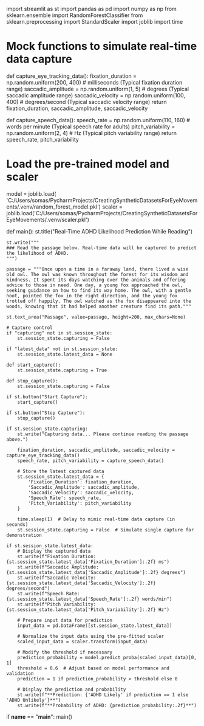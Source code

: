 import streamlit as st
import pandas as pd
import numpy as np
from sklearn.ensemble import RandomForestClassifier
from sklearn.preprocessing import StandardScaler
import joblib
import time


# Mock functions to simulate real-time data capture
def capture_eye_tracking_data():
    fixation_duration = np.random.uniform(200, 400)  # milliseconds (Typical fixation duration range)
    saccadic_amplitude = np.random.uniform(1, 5)  # degrees (Typical saccadic amplitude range)
    saccadic_velocity = np.random.uniform(100, 400)  # degrees/second (Typical saccadic velocity range)
    return fixation_duration, saccadic_amplitude, saccadic_velocity


def capture_speech_data():
    speech_rate = np.random.uniform(110, 160)  # words per minute (Typical speech rate for adults)
    pitch_variability = np.random.uniform(2, 4)  # Hz (Typical pitch variability range)
    return speech_rate, pitch_variability


# Load the pre-trained model and scaler
model = joblib.load(
    'C:/Users/somas/PycharmProjects/CreatingSyntheticDatasetsForEyeMovements/.venv/random_forest_model.pkl')
scaler = joblib.load('C:/Users/somas/PycharmProjects/CreatingSyntheticDatasetsForEyeMovements/.venv/scaler.pkl')


def main():
    st.title("Real-Time ADHD Likelihood Prediction While Reading")

    st.write("""
    ### Read the passage below. Real-time data will be captured to predict the likelihood of ADHD.
    """)

    passage = """Once upon a time in a faraway land, there lived a wise old owl. The owl was known throughout the forest for its wisdom and kindness. It spent its days watching over the animals and offering advice to those in need. One day, a young fox approached the owl, seeking guidance on how to find its way home. The owl, with a gentle hoot, pointed the fox in the right direction, and the young fox trotted off happily. The owl watched as the fox disappeared into the woods, knowing that it had helped another creature find its path."""

    st.text_area("Passage", value=passage, height=200, max_chars=None)

    # Capture control
    if "capturing" not in st.session_state:
        st.session_state.capturing = False

    if "latest_data" not in st.session_state:
        st.session_state.latest_data = None

    def start_capture():
        st.session_state.capturing = True

    def stop_capture():
        st.session_state.capturing = False

    if st.button("Start Capture"):
        start_capture()

    if st.button("Stop Capture"):
        stop_capture()

    if st.session_state.capturing:
        st.write("Capturing data... Please continue reading the passage above.")

        fixation_duration, saccadic_amplitude, saccadic_velocity = capture_eye_tracking_data()
        speech_rate, pitch_variability = capture_speech_data()

        # Store the latest captured data
        st.session_state.latest_data = {
            'Fixation_Duration': fixation_duration,
            'Saccadic_Amplitude': saccadic_amplitude,
            'Saccadic_Velocity': saccadic_velocity,
            'Speech_Rate': speech_rate,
            'Pitch_Variability': pitch_variability
        }

        time.sleep(1)  # Delay to mimic real-time data capture (in seconds)
        st.session_state.capturing = False  # Simulate single capture for demonstration

    if st.session_state.latest_data:
        # Display the captured data
        st.write(f"Fixation Duration: {st.session_state.latest_data['Fixation_Duration']:.2f} ms")
        st.write(f"Saccadic Amplitude: {st.session_state.latest_data['Saccadic_Amplitude']:.2f} degrees")
        st.write(f"Saccadic Velocity: {st.session_state.latest_data['Saccadic_Velocity']:.2f} degrees/second")
        st.write(f"Speech Rate: {st.session_state.latest_data['Speech_Rate']:.2f} words/min")
        st.write(f"Pitch Variability: {st.session_state.latest_data['Pitch_Variability']:.2f} Hz")

        # Prepare input data for prediction
        input_data = pd.DataFrame([st.session_state.latest_data])

        # Normalize the input data using the pre-fitted scaler
        scaled_input_data = scaler.transform(input_data)

        # Modify the threshold if necessary
        prediction_probability = model.predict_proba(scaled_input_data)[0, 1]
        threshold = 0.6  # Adjust based on model performance and validation
        prediction = 1 if prediction_probability > threshold else 0

        # Display the prediction and probability
        st.write(f"**Prediction: {'ADHD Likely' if prediction == 1 else 'ADHD Unlikely'}**")
        st.write(f"**Probability of ADHD: {prediction_probability:.2f}**")


if __name__ == "__main__":
    main()
